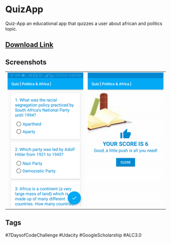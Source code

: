 # QuizApp
Quiz-App  an educational app that quizzes a user about african and politics topic. 

## [Download Link](https://drive.google.com/open?id=1cqgcuFrfRU1YfUZGfezXTD4a3-ILj96L)

## Screenshots
<table>
    <tr>
        <td>
            <img alt="open opps 1" src="app/src/main/res/drawable/Screenshot_20180629-173553.png">
        </td>
        <td>
            <img alt="open opps 2" src="app/src/main/res/drawable/Screenshot_20180629-173628.png">
        </td>
    </tr>
</table>

## Tags
#7DaysofCodeChallenge #Udacity #GoogleScholarship #ALC3.0
